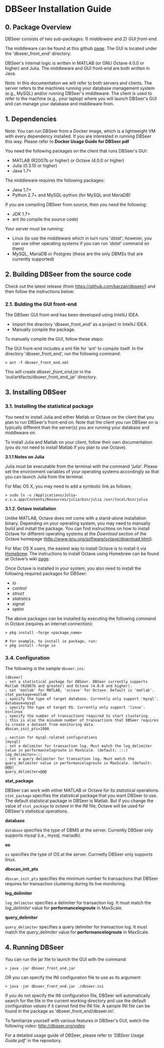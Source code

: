 # DBSeer Installation Guide

## 0. Package Overview

DBSeer consists of two sub-packages: 1) *middleware* and 2) *GUI front-end*.

The middleware can be found at this github [page](https://github.com/dongyoungy/dbseer_middleware).  The GUI is located under the 'dbseer_front_end' directory.

DBSeer's internal logic is written in MATLAB (or GNU Octave 4.0.0 or higher) and Julia. The middleware and GUI front-end are both written in Java.

Note: In this documentation we will refer to both servers and clients. The server refers to the machines running your database management system (e.g., MySQL) and/or running DBSeer's middleware. The client is used to refer to the machine (e.g., your laptop) where you will launch DBSeer's GUI and can manage your database and middleware from.

## 1. Dependencies

Note: You can run DBSeer from a Docker image, which is a lightweight VM with every dependency installed. If you are interested in running DBSeer this way. Please refer to **Docker Usage Guide for DBSeer.pdf**

You need the following packages on the client that runs DBSeer's GUI:

* MATLAB (R2007b or higher) or Octave (4.0.0 or higher)
* Julia (0.3.10 or higher)
* Java 1.7+

The middleware requires the following packages:

* Java 1.7+
* Python 2.7+ and MySQL-python (for MySQL and MariaDB)

If you are compiling DBSeer from source, then you need the following:

* JDK 1.7+
* ant (to compile the source code)

Your server must be running:

* Linux (to use the middleware which in turn runs '*dstat*'; however, you can use other operating systems if you can run '*dstat*' command on them)
* MySQL, MariaDB or Postgres (these are the only DBMSs that are currently supported)

## 2. Building DBSeer from the source code

Check out the latest release (from https://github.com/barzan/dbseer/) and then follow the instructions below:

### 2.1. Bulding the GUI front-end

The DBSeer GUI front-end has been developed using IntelliJ IDEA. 

* Import the directory 'dbseer_front_end' as a project in IntelliJ IDEA. 
* Manually compile the package.

To manually compile the GUI, follow these steps:

The GUI front-end includes a xml file for 'ant' to compile itself. In the directory 'dbseer_front_end', run the following command:

	> ant -f dbseer_front_end.xml
	
This will create *dbseer_front_end.jar* in the 'out/artifacts/dbseer_front_end_jar' directory.

## 3. Installing DBSeer

### 3.1. Installing the statistical package

You need to install Julia and either Matlab or Octave on the client that you plan to run DBSeer's front-end on. Note that the client you run DBSeer on is typically different than the server(s) you are running your database and middleware on.

To install Julia and Matlab on your client, follow their own documentation (you do not need to install Matlab if you plan to use Octave).

**3.1.1 Notes on Julia**

Julia must be executable from the terminal with the command '*julia*'. Please set the environment variables of your operating systems accordingly so that you can launch Julia from the terminal.

For Mac OS X, you may need to add a symbolic link as follows:

	> sudo ln -s /Applications/Julia-x.x.x.app/Contents/Resources/julia/bin/julia /usr/local/bin/julia

**3.1.2. Octave installation** 

Unlike MATLAB, Octave does not come with a stand-alone installation binary. Depending on your operating system, you may need to manually build and install the package. You can find instructions on how to install Octave for different operating systems at the *Download* section of the Octave homepage (<http://www.gnu.org/software/octave/download.html>). 

For Mac OS X users, the easiest way to install Octave is to install it via [Homebrew](http://brew.sh/). The instructions to install Octave using Homebrew can be found at Octave's wiki [page](http://wiki.octave.org/Octave_for_MacOS_X#Homebrew).

Once Octave is installed in your system, you also need to install the following required packages for DBSeer:

* *io*
* *control*
* *struct*
* *statistics*
* *signal*
* *optim*

The above packages can be installed by executing the following command in Octave (requires an internet connection):

	> pkg install -forge <package_name>
	 
	# for example, to install io package, run:
	> pkg install -forge io


### 3.4. Configuration

The following is the sample `dbseer.ini`:

```
[dbseer]
; set a statistical package for DBSeer. DBSeer currently supports Matlab (R2007b and greater) and Octave (4.0.0 and higher).
; set 'matlab' for MATLAB, 'octave' for Octave. Default is 'matlab'.
stat_package=matlab
; specify the type of target database. Currently only support 'mysql'.
database=mysql
; specify the type of target OS. Currently only support 'linux'.
os=linux
; specify the number of transactions required to start clustering.
; this is also the minumum number of transactions that DBSeer requires to create a dataset from monitoring data.
dbscan_init_pts=1000

; section for mysql-related configurations
[mysql]
; set a delimiter for transaction log. Must match the log_delimiter value in performancelogroute in MaxScale. (default: :::)
log_delimiter=:::
; set a query delimiter for transaction log. Must match the query_delimiter value in performancelogroute in MaxScale. (default: @@@)
query_delimiter=@@@
```
	
**stat_package**

DBSeer can work with either MATLAB or Octave for its statistical operations. `stat_package` specifies the statistical package that you want DBSeer to use.
The default statistical package in DBSeer is Matlab. But if you change the value of `stat_package` to *octave* in the INI file, Octave will be used for DBSeer's statistical operations. 

**database**

`database` specifies the type of DBMS at the server. Currently DBSeer only supports *mysql* (i.e., mysql, mariadb).

**os**

`os` specifies the type of OS at the server. Currnetly DBSeer only supports *linux*.

**dbscan\_init\_pts**

`dbscan_init_pts` specifies the minimum number fo transactions that DBSeer requires for transaction clustering during its live monitoring.

**log\_delimiter**

`log_delimiter` specifies a delimiter for transaction log. It must match the *log\_delimiter* value for **performancelogroute** in MaxScale.

**query\_delimiter**

`query_delimiter` specifies a query delimiter for transaction log. It must match the *query\_delimiter* value for **performancelogroute** in MaxScale.


## 4. Running DBSeer

You can run the jar file to launch the GUI with the command:

	> java -jar dbseer_front_end.jar

OR you can specify the INI configuration file to use as its argument:

	> java -jar dbseer_front_end.jar ./dbseer.ini
	
If you do not specify the INI configuration file, DBSeer will automatically search for the file in the current working directory and use the default configuration values if it cannot find the INI file. A sample INI file can be found in the package as 'dbseer\_front\_end/dbseer.ini'.

To familiarize yourself with various features in DBSeer's GUI, watch the following video:  http://dbseer.org/video

For a detailed usage guide of DBSeer, please refer to *'DBSeer Usage Guide.pdf'* in the repository.

